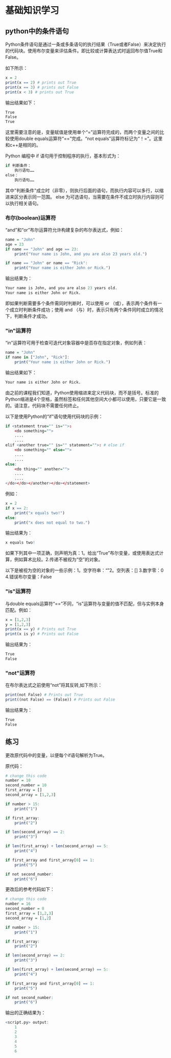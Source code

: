 # **基础知识学习**

## **python中的条件语句**

Python条件语句是通过一条或多条语句的执行结果（True或者False）来决定执行的代码块。使用布尔变量来评估条件。即比较或计算表达式时返回布尔值True和False。

如下所示：

```r
x = 2
print(x == 2) # prints out True
print(x == 3) # prints out False
print(x < 3) # prints out True
```

输出结果如下：

```r
True
False
True
```

这里需要注意的是，变量赋值是使用单个“=”运算符完成的，而两个变量之间的比较使用double equals运算符“==”完成。“not equals”运算符标记为“！=”。这里和c++是相同的。

Python 编程中 if 语句用于控制程序的执行，基本形式为：

```r
if 判断条件：
    执行语句……
else：
    执行语句……
```

其中"判断条件"成立时（非零），则执行后面的语句，而执行内容可以多行，以缩进来区分表示同一范围。
else 为可选语句，当需要在条件不成立时执行内容则可以执行相关语句。

### **布尔(boolean)运算符**

“and”和“or”布尔运算符允许构建复杂的布尔表达式，例如：

```r
name = "John"
age = 23
if name == "John" and age == 23:
    print("Your name is John, and you are also 23 years old.")

if name == "John" or name == "Rick":
    print("Your name is either John or Rick.")
```

输出结果为：

```r
Your name is John, and you are also 23 years old.
Your name is either John or Rick.
```

即如果判断需要多个条件需同时判断时，可以使用 or （或），表示两个条件有一个成立时判断条件成功；使用 and （与）时，表示只有两个条件同时成立的情况下，判断条件才成功。

### **"in"运算符**

“in”运算符可用于检查可迭代对象容器中是否存在指定对象，例如列表：

```r
name = "John"
if name in ["John", "Rick"]:
    print("Your name is either John or Rick.")
```

输出结果如下：

```r
Your name is either John or Rick.
```

由之前的课程我们知道，Python使用缩进来定义代码块，而不是括号。标准的Python缩进是4个空格，虽然标签和任何其他空间大小都可以使用，只要它是一致的。请注意，代码块不需要任何终止。

以下是使用Python的“if”语句使用代码块的示例：

```r
if <statement true="" is="">:
    <do something="">
    ....
    ....
elif <another true="" is="" statement="">: # else if
    <do something="" else="">
    ....
    ....
else:
    <do thing="" another="">
    ....
    ....
</do></do></another></do></statement>
```

例如：

```r
x = 2
if x == 2:
    print("x equals two!")
else:
    print("x does not equal to two.")
```

输出结果为：

```r
x equals two!
```

如果下列其中一项正确，则声明为真：1。给出“True”布尔变量，或使用表达式计算，例如算术比较。2.传递不被视为“空”的对象。

以下是被视为空的对象的一些示例：1。空字符串：“”2。空列表：[] 3.数字零：0 4.错误布尔变量：False


### **"is"运算符**

与double equals运算符“==”不同，“is”运算符与变量的值不匹配，但与实例本身匹配。例如：

```r
x = [1,2,3]
y = [1,2,3]
print(x == y) # Prints out True
print(x is y) # Prints out False
```

输出结果为：

```r
True
False
```

### **"not"运算符**

在布尔表达式之前使用“not”将其反转,如下所示：

```r
print(not False) # Prints out True
print((not False) == (False)) # Prints out False
```

输出结果为：

```r
True
False
```

## **练习**

更改原代码中的变量，以便每个if语句解析为True。

原代码：

```r
# change this code
number = 10
second_number = 10
first_array = []
second_array = [1,2,3]

if number > 15:
    print("1")

if first_array:
    print("2")

if len(second_array) == 2:
    print("3")

if len(first_array) + len(second_array) == 5:
    print("4")

if first_array and first_array[0] == 1:
    print("5")

if not second_number:
    print("6")
```

更改后的参考代码如下：

```r
# change this code
number = 16
second_number = 0
first_array = [1,2,3]
second_array = [1,2]

if number > 15:
    print("1")

if first_array:
    print("2")

if len(second_array) == 2:
    print("3")

if len(first_array) + len(second_array) == 5:
    print("4")

if first_array and first_array[0] == 1:
    print("5")

if not second_number:
    print("6")
```

输出的正确结果为：

```r
<script.py> output:
    1
    2
    3
    4
    5
    6
```
